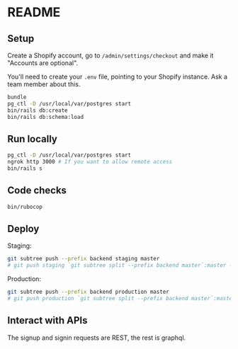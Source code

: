 # README

## Setup

Create a Shopify account, go to `/admin/settings/checkout` and make it "Accounts are optional".

You'll need to create your `.env` file, pointing to your Shopify instance. Ask a team member about this.

```sh
bundle
pg_ctl -D /usr/local/var/postgres start
bin/rails db:create
bin/rails db:schema:load
```

## Run locally

```sh
pg_ctl -D /usr/local/var/postgres start
ngrok http 3000 # If you want to allow remote access
bin/rails s
```

## Code checks

```sh
bin/rubocop
```

## Deploy

Staging:

```sh
git subtree push --prefix backend staging master
# git push staging `git subtree split --prefix backend master`:master --force # forced deploy (shouldn't be needed)
```

Production:

```sh
git subtree push --prefix backend production master
# git push production `git subtree split --prefix backend master`:master --force # forced deploy (shouldn't be needed)
```

## Interact with APIs

The signup and signin requests are REST, the rest is graphql.
